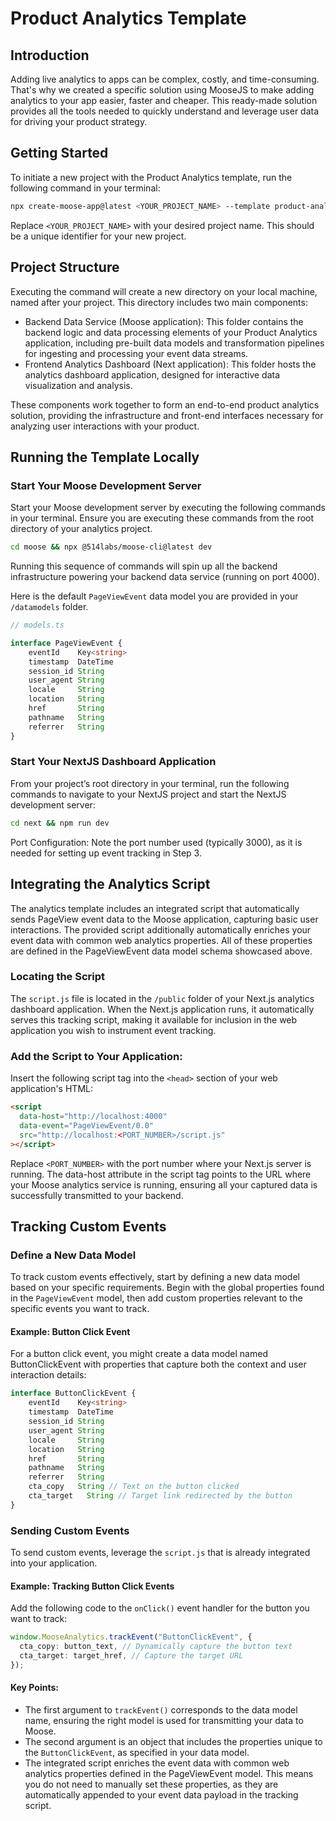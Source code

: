 # Product Analytics Template

## Introduction

Adding live analytics to apps can be complex, costly, and time-consuming. That's why we created a specific solution using MooseJS to make adding analytics to your app easier, faster and cheaper. This ready-made solution provides all the tools needed to quickly understand and leverage user data for driving your product strategy.

## Getting Started

To initiate a new project with the Product Analytics template, run the following command in your terminal:

```bash
npx create-moose-app@latest <YOUR_PROJECT_NAME> --template product-analytics
```

Replace `<YOUR_PROJECT_NAME>` with your desired project name. This should be a unique identifier for your new project.

## Project Structure

Executing the command will create a new directory on your local machine, named after your project. This directory includes two main components:

- Backend Data Service (Moose application): This folder contains the backend logic and data processing elements of your Product Analytics application, including pre-built data models and transformation pipelines for ingesting and processing your event data streams.
- Frontend Analytics Dashboard (Next application): This folder hosts the analytics dashboard application, designed for interactive data visualization and analysis.

These components work together to form an end-to-end product analytics solution, providing the infrastructure and front-end interfaces necessary for analyzing user interactions with your product.

## Running the Template Locally

### Start Your Moose Development Server

Start your Moose development server by executing the following commands in your terminal. Ensure you are executing these commands from the root directory of your analytics project.

```bash
cd moose && npx @514labs/moose-cli@latest dev
```

Running this sequence of commands will spin up all the backend infrastructure powering your backend data service (running on port 4000).

Here is the default `PageViewEvent` data model you are provided in your `/datamodels` folder.

```typescript
// models.ts

interface PageViewEvent {
    eventId    Key<string>
    timestamp  DateTime
    session_id String
    user_agent String
    locale     String
    location   String
    href       String
    pathname   String
    referrer   String
}
```

### Start Your NextJS Dashboard Application

From your project’s root directory in your terminal, run the following commands to navigate to your NextJS project and start the NextJS development server:

```bash
cd next && npm run dev
```

Port Configuration: Note the port number used (typically 3000), as it is needed for setting up event tracking in Step 3.

## Integrating the Analytics Script

The analytics template includes an integrated script that automatically sends PageView event data to the Moose application, capturing basic user interactions. The provided script additionally automatically enriches your event data with common web analytics properties. All of these properties are defined in the PageViewEvent data model schema showcased above.

### Locating the Script

The `script.js` file is located in the `/public` folder of your Next.js analytics dashboard application.
When the Next.js application runs, it automatically serves this tracking script, making it available for inclusion in the web application you wish to instrument event tracking.

### Add the Script to Your Application:

Insert the following script tag into the `<head>` section of your web application's HTML:

```html
<script
  data-host="http://localhost:4000"
  data-event="PageViewEvent/0.0"
  src="http://localhost:<PORT_NUMBER>/script.js"
></script>
```

Replace `<PORT_NUMBER>` with the port number where your Next.js server is running.
The data-host attribute in the script tag points to the URL where your Moose analytics service is running, ensuring all your captured data is successfully transmitted to your backend.

## Tracking Custom Events

### Define a New Data Model

To track custom events effectively, start by defining a new data model based on your specific requirements. Begin with the global properties found in the `PageViewEvent` model, then add custom properties relevant to the specific events you want to track.

#### Example: Button Click Event

For a button click event, you might create a data model named ButtonClickEvent with properties that capture both the context and user interaction details:

```typescript
interface ButtonClickEvent {
    eventId    Key<string>
    timestamp  DateTime
    session_id String
    user_agent String
    locale     String
    location   String
    href       String
    pathname   String
    referrer   String
    cta_copy   String // Text on the button clicked
    cta_target   String // Target link redirected by the button
}
```

### Sending Custom Events

To send custom events, leverage the `script.js` that is already integrated into your application.

#### Example: Tracking Button Click Events

Add the following code to the `onClick()` event handler for the button you want to track:

```typescript
window.MooseAnalytics.trackEvent("ButtonClickEvent", {
  cta_copy: button_text, // Dynamically capture the button text
  cta_target: target_href, // Capture the target URL
});
```

#### Key Points:

- The first argument to `trackEvent()` corresponds to the data model name, ensuring the right model is used for transmitting your data to Moose.
- The second argument is an object that includes the properties unique to the `ButtonClickEvent`, as specified in your data model.
- The integrated script enriches the event data with common web analytics properties defined in the PageViewEvent model. This means you do not need to manually set these properties, as they are automatically appended to your event data payload in the tracking script.
